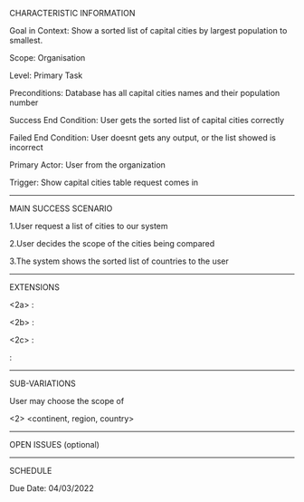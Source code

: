CHARACTERISTIC INFORMATION

Goal in Context: Show a sorted list of capital cities by largest population to smallest.

Scope: Organisation

Level: Primary Task

Preconditions: Database has all capital cities names and their population number

Success End Condition: User gets the sorted list of capital cities correctly

Failed End Condition: User doesnt gets any output, or the list showed is incorrect

Primary Actor: User from the organization

Trigger: Show capital cities table request comes in

----------------------------------------

MAIN SUCCESS SCENARIO

1.User request a list of cities to our system

2.User decides the scope of the cities being compared

3.The system shows the sorted list of countries to the user

----------------------

EXTENSIONS

<User chooses the scope of the world>

<2a> <condition> : <Use the propper SQL statement>

<User chooses the scope of a continent>

<2b> <condition> : <Use the propper SQL statement>

<User chooses the scope of a region>

<2c> <condition> : <Use the propper  SQL statement>

<step altered> <condition> : <action or sub.use case>

--------------------

SUB-VARIATIONS

User may choose the scope of

<2> <continent, region, country>

----------------------------

OPEN ISSUES (optional)



---------------------------

SCHEDULE

Due Date: 04/03/2022



